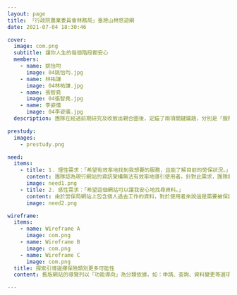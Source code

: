 ```yaml
---
layout: page
title: 「行政院農業委員會林務局」臺灣山林悠遊網
date: 2021-07-04 18:30:46

cover:
  image: com.png
  subtitle: 讓你人生的每個階段都安心
  members:
    - name: 姚怡均
      image: 04姚怡均.jpg
    - name: 林祐謙
      image: 04林祐謙.jpg
    - name: 張智堯
      image: 04張智堯.jpg
    - name: 李姿儀
      image: 04李姿儀.jpg
  description: 團隊在經過前期研究及收斂出親合圖後，定錨了兩項關鍵議題，分別是「服務缺乏適當指引」及「難以快速且放心地找到關鍵資訊」。透過適時的提示引導、梳理資訊架構、重整導覽頁面等關鍵設計，團隊逐步優化了服務系統的體驗，藉以打造令退休人士也能安心使用的勞保網站。

prestudy:
  images:
    - prestudy.png

need:
  items:
    - title: 1. 理性需求：「希望有效率地找到我想要的服務，且能了解目前的勞保狀況。」
      content: 團隊認為現行網站的資訊架構無法有效率地導引使用者。針對此需求，團隊將著手於資訊架構改造與呈現方式。
      image: need1.png
    - title: 2. 感性需求：「希望這個網站可以讓我安心地找尋資料。」
      content: 由於勞保局網站上包含個人過去工作的資料，對於使用者來說這是需要被保護的。若能提升網站給人的安心感，可以讓使用者體驗更好。
      image: need2.png

wireframe:
  items:
    - name: Wireframe A
      image: com.png
    - name: Wireframe B
      image: com.png
    - name: Wireframe C
      image: com.png
  title: 探索引導選擇保險類別更多可能性
  content: 舊版網站的導覽列以「功能導向」為分類依據，如：申請、查詢、資料變更等選項，團隊以此為基礎，針對資訊呈現進行重整後，製作了第一版本的測試原型；另一方面，團隊依照人生面臨保險需求時的情境為底，試著發想出「生育、工作、失業、失能、死亡、退休」等新導覽類別，讓「人生版」的測試原型成為網站未來的可能輪廓之一。

---
```


